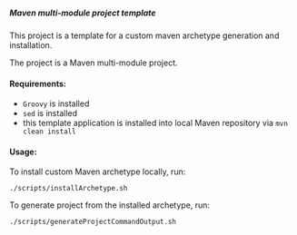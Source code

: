 ##### Maven multi-module project template

This project is a template for a custom maven archetype generation and installation.

The project is a Maven multi-module project.

#### Requirements:

- `Groovy` is installed
- `sed` is installed
- this template application is installed into local Maven repository via `mvn clean install`

#### Usage:

To install custom Maven archetype locally, run: 

```./scripts/installArchetype.sh``` 

To generate project from the installed archetype, run:

```./scripts/generateProjectCommandOutput.sh```

